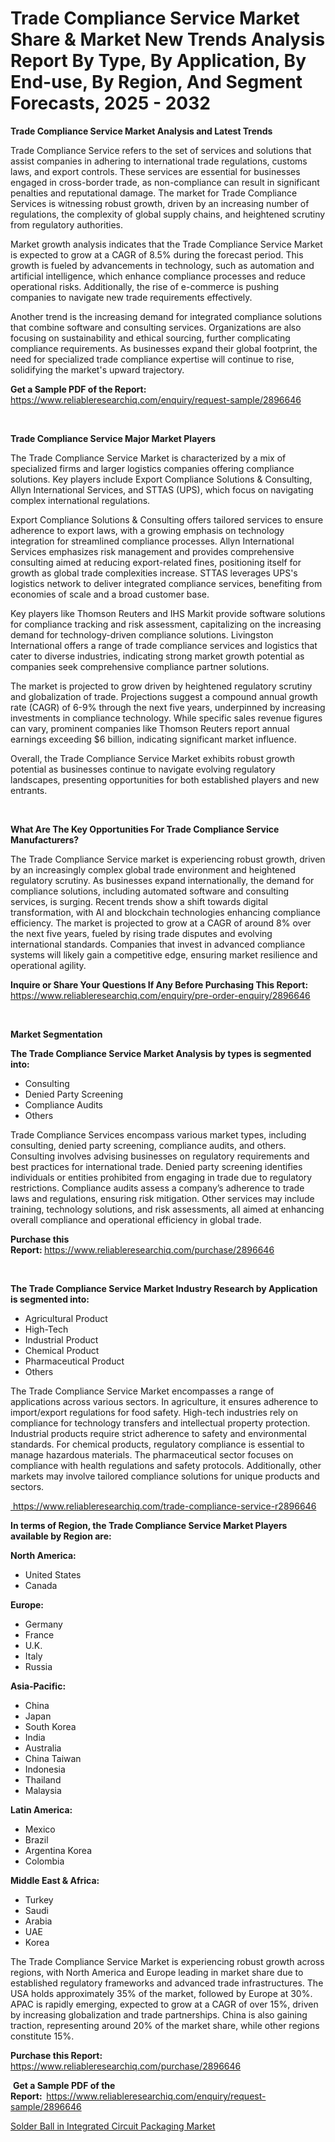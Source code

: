 <p><h1>Trade Compliance Service Market Share & Market New Trends Analysis Report By Type, By Application, By End-use, By Region, And Segment Forecasts, 2025 - 2032</h1></p><p><strong>Trade Compliance Service Market Analysis and Latest Trends</strong></p>
<p><p>Trade Compliance Service refers to the set of services and solutions that assist companies in adhering to international trade regulations, customs laws, and export controls. These services are essential for businesses engaged in cross-border trade, as non-compliance can result in significant penalties and reputational damage. The market for Trade Compliance Services is witnessing robust growth, driven by an increasing number of regulations, the complexity of global supply chains, and heightened scrutiny from regulatory authorities.</p><p>Market growth analysis indicates that the Trade Compliance Service Market is expected to grow at a CAGR of 8.5% during the forecast period. This growth is fueled by advancements in technology, such as automation and artificial intelligence, which enhance compliance processes and reduce operational risks. Additionally, the rise of e-commerce is pushing companies to navigate new trade requirements effectively.</p><p>Another trend is the increasing demand for integrated compliance solutions that combine software and consulting services. Organizations are also focusing on sustainability and ethical sourcing, further complicating compliance requirements. As businesses expand their global footprint, the need for specialized trade compliance expertise will continue to rise, solidifying the market's upward trajectory.</p></p>
<p><strong>Get a Sample PDF of the Report:&nbsp;</strong> <a href="https://www.reliableresearchiq.com/enquiry/request-sample/2896646?utm_campaign=2291&utm_medium=2&utm_source=Github&utm_content=ia&utm_term=15032025&utm_id=trade-compliance-service">https://www.reliableresearchiq.com/enquiry/request-sample/2896646</a></p>
<p>&nbsp;</p>
<p><strong>Trade Compliance Service Major Market Players</strong></p>
<p><p>The Trade Compliance Service Market is characterized by a mix of specialized firms and larger logistics companies offering compliance solutions. Key players include Export Compliance Solutions & Consulting, Allyn International Services, and STTAS (UPS), which focus on navigating complex international regulations. </p><p>Export Compliance Solutions & Consulting offers tailored services to ensure adherence to export laws, with a growing emphasis on technology integration for streamlined compliance processes. Allyn International Services emphasizes risk management and provides comprehensive consulting aimed at reducing export-related fines, positioning itself for growth as global trade complexities increase. STTAS leverages UPS's logistics network to deliver integrated compliance services, benefiting from economies of scale and a broad customer base.</p><p>Key players like Thomson Reuters and IHS Markit provide software solutions for compliance tracking and risk assessment, capitalizing on the increasing demand for technology-driven compliance solutions. Livingston International offers a range of trade compliance services and logistics that cater to diverse industries, indicating strong market growth potential as companies seek comprehensive compliance partner solutions.</p><p>The market is projected to grow driven by heightened regulatory scrutiny and globalization of trade. Projections suggest a compound annual growth rate (CAGR) of 6-9% through the next five years, underpinned by increasing investments in compliance technology. While specific sales revenue figures can vary, prominent companies like Thomson Reuters report annual earnings exceeding $6 billion, indicating significant market influence. </p><p>Overall, the Trade Compliance Service Market exhibits robust growth potential as businesses continue to navigate evolving regulatory landscapes, presenting opportunities for both established players and new entrants.</p></p>
<p>&nbsp;</p>
<p><strong>What Are The Key Opportunities For Trade Compliance Service Manufacturers?</strong></p>
<p><p>The Trade Compliance Service market is experiencing robust growth, driven by an increasingly complex global trade environment and heightened regulatory scrutiny. As businesses expand internationally, the demand for compliance solutions, including automated software and consulting services, is surging. Recent trends show a shift towards digital transformation, with AI and blockchain technologies enhancing compliance efficiency. The market is projected to grow at a CAGR of around 8% over the next five years, fueled by rising trade disputes and evolving international standards. Companies that invest in advanced compliance systems will likely gain a competitive edge, ensuring market resilience and operational agility.</p></p>
<p><strong>Inquire or Share Your Questions If Any Before Purchasing This Report:</strong> <a href="https://www.reliableresearchiq.com/enquiry/pre-order-enquiry/2896646?utm_campaign=2291&utm_medium=2&utm_source=Github&utm_content=ia&utm_term=15032025&utm_id=trade-compliance-service">https://www.reliableresearchiq.com/enquiry/pre-order-enquiry/2896646</a></p>
<p>&nbsp;</p>
<p><strong>Market Segmentation</strong></p>
<p><strong>The Trade Compliance Service Market Analysis by types is segmented into:</strong></p>
<p><ul><li>Consulting</li><li>Denied Party Screening</li><li>Compliance Audits</li><li>Others</li></ul></p>
<p><p>Trade Compliance Services encompass various market types, including consulting, denied party screening, compliance audits, and others. Consulting involves advising businesses on regulatory requirements and best practices for international trade. Denied party screening identifies individuals or entities prohibited from engaging in trade due to regulatory restrictions. Compliance audits assess a company’s adherence to trade laws and regulations, ensuring risk mitigation. Other services may include training, technology solutions, and risk assessments, all aimed at enhancing overall compliance and operational efficiency in global trade.</p></p>
<p><strong>Purchase this Report:&nbsp;</strong><a href="https://www.reliableresearchiq.com/purchase/2896646?utm_campaign=2291&utm_medium=2&utm_source=Github&utm_content=ia&utm_term=15032025&utm_id=trade-compliance-service">https://www.reliableresearchiq.com/purchase/2896646</a></p>
<p>&nbsp;</p>
<p><strong>The Trade Compliance Service Market Industry Research by Application is segmented into:</strong></p>
<p><ul><li>Agricultural Product</li><li>High-Tech</li><li>Industrial Product</li><li>Chemical Product</li><li>Pharmaceutical Product</li><li>Others</li></ul></p>
<p><p>The Trade Compliance Service Market encompasses a range of applications across various sectors. In agriculture, it ensures adherence to import/export regulations for food safety. High-tech industries rely on compliance for technology transfers and intellectual property protection. Industrial products require strict adherence to safety and environmental standards. For chemical products, regulatory compliance is essential to manage hazardous materials. The pharmaceutical sector focuses on compliance with health regulations and safety protocols. Additionally, other markets may involve tailored compliance solutions for unique products and sectors.</p></p>
<p><a href="https://www.reliableresearchiq.com/trade-compliance-service-r2896646?utm_campaign=2291&utm_medium=2&utm_source=Github&utm_content=ia&utm_term=15032025&utm_id=trade-compliance-service">&nbsp;https://www.reliableresearchiq.com/trade-compliance-service-r2896646</a></p>
<p><strong>In terms of Region, the Trade Compliance Service Market Players available by Region are:</strong></p>
<p>
    <p> <strong> North America: </strong>
        <ul>
            <li>United States</li>
            <li>Canada</li>
        </ul>
        </p> 
    <p> <strong> Europe: </strong>
        <ul>
            <li>Germany</li>
            <li>France</li>
            <li>U.K.</li>
            <li>Italy</li>
            <li>Russia</li>
        </ul>
        </p> 
    <p> <strong> Asia-Pacific: </strong>
        <ul>
            <li>China</li>
            <li>Japan</li>
            <li>South Korea</li>
            <li>India</li>
            <li>Australia</li>
            <li>China Taiwan</li>
            <li>Indonesia</li>
            <li>Thailand</li>
            <li>Malaysia</li>
        </ul>
        </p> 
    <p> <strong> Latin America: </strong>
        <ul>
            <li>Mexico</li>
            <li>Brazil</li>
            <li>Argentina Korea</li>
            <li>Colombia</li>
        </ul>
        </p> 
    <p> <strong> Middle East & Africa: </strong>
        <ul>
            <li>Turkey</li>
            <li>Saudi</li>
            <li>Arabia</li>
            <li>UAE</li>
            <li>Korea</li>
        </ul>
    </p>
    </p>
<p><p>The Trade Compliance Service Market is experiencing robust growth across regions, with North America and Europe leading in market share due to established regulatory frameworks and advanced trade infrastructures. The USA holds approximately 35% of the market, followed by Europe at 30%. APAC is rapidly emerging, expected to grow at a CAGR of over 15%, driven by increasing globalization and trade partnerships. China is also gaining traction, representing around 20% of the market share, while other regions constitute 15%.</p></p>
<p><strong>Purchase this Report: </strong><a href="https://www.reliableresearchiq.com/purchase/2896646?utm_campaign=2291&utm_medium=2&utm_source=Github&utm_content=ia&utm_term=15032025&utm_id=trade-compliance-service">https://www.reliableresearchiq.com/purchase/2896646</a></p>
<p>&nbsp;<strong>Get a Sample PDF of the Report:&nbsp;&nbsp;</strong><a href="https://www.reliableresearchiq.com/enquiry/request-sample/2896646?utm_campaign=2291&utm_medium=2&utm_source=Github&utm_content=ia&utm_term=15032025&utm_id=trade-compliance-service">https://www.reliableresearchiq.com/enquiry/request-sample/2896646</a></p>
<p><strong></strong></p>
<p><p><a href="https://github.com/rileymgdorcas/Market-Research-Report-List-1/blob/main/solder-ball-in-integrated-circuit-packaging-market.md?utm_campaign=2291&utm_medium=2&utm_source=Github&utm_content=ia&utm_term=15032025&utm_id=trade-compliance-service">Solder Ball in Integrated Circuit Packaging Market</a></p></p>